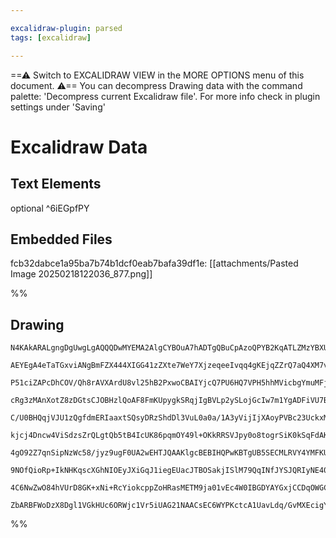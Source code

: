 ```yaml
---

excalidraw-plugin: parsed
tags: [excalidraw]

---
```

==⚠  Switch to EXCALIDRAW VIEW in the MORE OPTIONS menu of this document. ⚠== You can decompress Drawing data with the command palette: 'Decompress current Excalidraw file'. For more info check in plugin settings under 'Saving'


# Excalidraw Data

## Text Elements
optional ^6iEGpfPY

## Embedded Files
fcb32dabce1a95ba7b74b1dcf0eab7bafa39df1e: [[attachments/Pasted Image 20250218122036_877.png]]

%%
## Drawing
```compressed-json
N4KAkARALgngDgUwgLgAQQQDwMYEMA2AlgCYBOuA7hADTgQBuCpAzoQPYB2KqATLZMzYBXUtiRoIACyhQ4zZAHoFAc0JRJQgEYA6bGwC2CgF7N6hbEcK4OCtptbErHALRY8RMpWdx8Q1TdIEfARcZgRmBShcZQUebQB2bQBWGjoghH0EDihmbgBtcDBQMBKIEm5oAAUAFiwAM0qATgApfX0OCmqADQBxAFE2AFkePtSSyFhECsJ9aKR+UsxuHgAG

AEYEgA4eTaTGxviANgBmFZX444XIGG41zZXte7WeY7XjzeqeeIvqq4gKEjqZZrQ7aQ4XM7vFY8HZvQ5/SQIQjKaTAxJJP7WZTBbgrP7MKCkNgAawQAGE2Pg2KQKoTrMw4LhAtkxqVNLhsMTlEShBxiBSqTSJHSOAymVkoKzIHVCPh8ABlWA4iSCDxSiAEomkgDqgMky3xhJJCEVMGV6FV5T+PJRHHCuTQaz+bEZ2DUN0dZz+3OEcAAksQHag8gBd

P51ciZAPcDhCOV/Qh8rAVXArdU8vl25hB2PxwoCBAIYjcQ7PU6HQ7VPH5hhMVicbgYmuMFjsDgAOU4Ym4jWqhySFbWjT4NcIzAAIukoEXuHUCGE/pphHy+sFMtkc3H8H8hHBiLhp8XHRdGrseNUQZtNo0/kQOMSY1vb2xOTO0HP8AuawSD0IgxBED5RNlHVGVgmjCQ6mwTRjh4fdNDENZcEaJJ2XiTR4mqTQ1mIbA6hWEIMPZOdjkaYg6jWeZv3c

cRg3zMAnXotZ8zDGtsCJOBHzlQoAF8FmKUpygkSRqjIgBVLp2ySLojGcIw7m1YgADFiVU7B1UmWiIECbAog4bEqPGCAljQWC4mqC4kh4JJTiSFZXkYoyPV4a9tDWIdqiSKtr0OK8bL+AFiCBNBhzclC4Q888eEaS4a0RZFUVM45tEaCsTk+PtthhJsjKxc1qyMzVjQFakKgAYiHeI1mwHh1XZTkfV5flKVK4VyFFRlmUlcNZQVJUtMtYtDS1BBdS

C/U0BHQqjVJU1zQgfdmERIaaxtSQsyDRzShdDl3VuL0a0a/1A3yVijIjXAoyPVBc23UckxM9BcDWdNl2IDbuAE0pNO4Y58z479C2umFXnibYrz+Ft6y4NAK0hus207Dhu0dHhwTeFZh02BMJynN9UA/L8jKXJrVwyCVNzzIzd33Q9bhPM9Pj2a9b0TB80Fu59X2uwmEF4/jR2uiBDkIPoejgBoAE0NPgLTp0wbqa0e2CNl7FYLOOftjk+dy/mc6y

kjcj4Dncw4ViSdzsZrQLgtQb5tB4IcUK86pqmOY49l+OKkRRSVJpy0o8togrSiK0kSqFdAKpNmq6o5LkM2awVaXasUutA3q5oGykrW/GbRr1A085GrOKkW5bXr8db7VuZ1XT2z0Q8gI6AyDUNw0jBAIJup97uIZMJFwWrrTej6Od7wqgZLPyvnN+FmwRhtYZvBfW04JGUdQV21iSXe7K9oyx0nYI6ffecEEXN6yfXHIuLu6m9wPfG1gZqy3aSK8m

4gO92Z7qnSipNzWc58/jyz9ugF0UA2wEHTJQAAKlgcBEBIHQPwKBTgUB5SECMLRVY4YMFKUurKZyAcJiIIAIJEGUDDdAwQ6iKyMi2KB7hKHIhodAF06o9DZFwImJg3dOY1mpMiRMBAEEKwqCgzgMDMRCCgGwAASuEbBtFCRCAvjWO8CAAASPtEqoA2NZXi4AzoQFwHAOAion6fUKNAREmQy5MgfAsBghAEAUAAELx0anyCO5U6gBMCayCA2ARBdT

9NOfQioRp+IkNHKqscXGhNIOEyJXiGqJ1iegEUacJTBOSakjISlM79QqINfJYSJQRIyNE40Y1bZTUgAUqpkTamzVKRIcuM4kmVOyNU/QCjhC2hro6HpKSWkZAAPL11gPtEOITelQH6UpAhRD8AkLGYU/QKzshYJwcseZzS+mRPEVAVh1CKh0IYU0xZ/SrGkDOSktgFBES4GuoI0oRylmRL6HychTyXkhCFkyIkVBNkTP0P80FcDZYVETsE5g7FKT

4C6NwZwO84hVUrD8GK+xNi+RcYiokcppZoHRasMETM9ja01vEc4W0IBGDYAYGxjCCDqOWGCK814eD81sV8/pgympj3QPClx3ISB7NwfMiVxBFQIE4mgAOEBZWDDYP3X5uBNDBB5iA2xsqslfQgB4ykQtSDKHZAACkdvEagvAX52ptXah4SQACU6olHKDjEyOFFrcDWtOI6wNvBg0uvdXyz5iy2kIGmVAzglN77Sk7kopMpBgKstKFkLVOruBqI0U

ZbARBFWoDzX8Dgl1VGkHUc6ORWjc1Vr5iUAG21NAACsEC6WYPKctcA1UavLdq/GvMXEcigYwOBzK0FoCNT9FU6RdJti4X+eR+gYVTHHv/SAgDSS6s/PmgBoQzkLvHZOu+xiwDNogGBcIn0eIgB4kAA==
```
%%